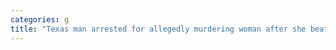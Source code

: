 ```yaml
---
categories: g
title: "Texas man arrested for allegedly murdering woman after she beat him at basketball police"
---
```

